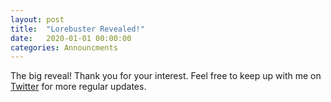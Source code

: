 ```yaml
---
layout: post
title:  "Lorebuster Revealed!"
date:   2020-01-01 00:00:00
categories: Announcments
---
```


The big reveal! Thank you for your interest. Feel free to keep up with me on [Twitter][twitter] for more regular updates.

[twitter]: https://twitter.com/nickmuse
